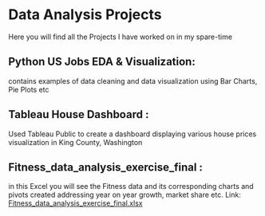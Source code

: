 # Data Analysis Projects

Here you will find all the Projects I have worked on in my spare-time

## Python US Jobs EDA & Visualization: 
contains examples of data cleaning and data visualization using Bar Charts, Pie Plots etc

## Tableau House Dashboard : 
Used Tableau Public to create a dashboard displaying various house prices visualization in  King County, Washington

## Fitness_data_analysis_exercise_final : 
in this Excel you will see the Fitness data and its corresponding charts and pivots created addressing year on year growth, market share etc.
Link: [Fitness_data_analysis_exercise_final.xlsx](Fitness_data_analysis_exercise_final.xlsx)
